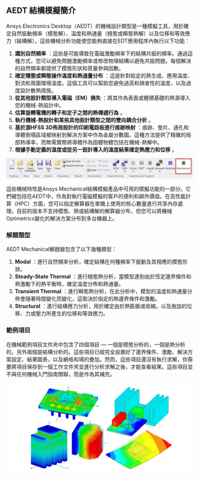 AEDT 結構模擬簡介
---

Ansys Electronics Desktop（AEDT）的機械設計類型是一種模擬工具，用於確定自然振動頻率（模態解）、溫度和熱通量（穩態或瞬態熱解）以及位移和等效應力（結構解）。這些機械分析功能使您能夠直接在EDT應用程序內執行以下功能： 

1. **識別自然頻率** ：這些是可能導致在電磁激勵頻率下的結構共振的頻率。通過這種方式，您可以避免問題激勵頻率或修改物理結構以避免共振問題。每個解決的自然頻率都提供了模態形狀和質量參與因數。 
2. **確定穩態或瞬態操作溫度和熱通量分布** ：這是針對給定的熱生成、應用溫度、對流和周圍環境溫度。這個工具可以幫助您避免過高和損害性的溫度，以及過度設計散熱措施。 
3. **從其他設計類型導入電磁（EM）損失** ：將其作為表面或體積基礎的熱源導入您的機械-熱設計中。 
4. **估算旋轉電機的轉子和定子之間的熱傳遞行為** 。 
5. **執行機械-熱設計和某些其他設計類型之間的雙向耦合分析** 。 
6. **基於源HFSS 3D佈局設計的印刷電路板進行痕跡映射** ：痕跡、墊片、通孔和導體倒塌區域被映射到解決方案中作為金屬分數圖。這種方法提供了精確的局部熱導率，而無需實際將導體作為固體物體包括在機械-熱解中。 
7. **根據手動定義的溫度或從另一設計導入的溫度結果確定熱應力和位移** 。

![2024-04-26_20-44-18](/assets/2024-04-26_20-44-18.png)

這些機械特性是Ansys Mechanical結構模擬產品中可用的模擬功能的一部分。它們被包括在AEDT中，作為對執行電磁模擬的客戶的便利和額外價值。在高性能計算（HPC）方面，您可以指定解算器在單機上使用的核心數量進行共享內存處理。目前的版本不支持模態、熱或結構解的解算器分布，但您可以將機械Optimetrics變化的解決方案分布到多台機器上。

### 解題類型

AEDT Mechanical解題器包含了以下幾種類型： 
1. **Modal** ：進行自然頻率分析，確定結構在何種頻率下振動及其相應的模態形狀。 
2. **Steady-State Thermal** ：進行穩態熱分析，當模型達到由於恆定邊界條件和熱激勵下的熱平衡時，確定溫度分佈和熱通量。 
3. **Transient Thermal** ：進行瞬態熱分析，在此分析中，模型的溫度和熱通量分佈會隨著時間變化而變化，這取決於指定的熱邊界條件和激勵。 
4. **Structural** ：進行結構應力分析，用於確定由於熱膨脹或收縮，以及施加的位移、力或壓力所產生的位移和等效應力。

### 範例項目


在機械範例項目文件夾中包含了四個項目 — 一個是模態分析的，一個是熱分析的，另外兩個是結構分析的。這些項目已經完全設置好了邊界條件、激勵、解決方案設定、結果圖表，以及網格和場的疊加。然而，這些項目還沒有執行求解，你需要將項目保存到一個工作文件夾並進行分析求解之後，才能查看結果。這些項目並不與任何機械入門指南關聯，而是作為其補充。

![2024-04-26_20-08-48](/assets/2024-04-26_20-08-48.png)

